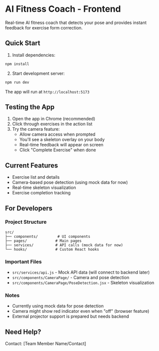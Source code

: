 # AI Fitness Coach - Frontend

Real-time AI fitness coach that detects your pose and provides instant feedback for exercise form correction.

## Quick Start

1. Install dependencies:
```bash
npm install
```

2. Start development server:
```bash
npm run dev
```

The app will run at `http://localhost:5173`

## Testing the App

1. Open the app in Chrome (recommended)
2. Click through exercises in the action list
3. Try the camera feature:
   - Allow camera access when prompted
   - You'll see a skeleton overlay on your body
   - Real-time feedback will appear on screen
   - Click "Complete Exercise" when done

## Current Features
- Exercise list and details
- Camera-based pose detection (using mock data for now)
- Real-time skeleton visualization
- Exercise completion tracking

## For Developers

### Project Structure
```
src/
├── components/         # UI components
├── pages/             # Main pages
├── services/          # API calls (mock data for now)
└── hooks/             # Custom React hooks
```

### Important Files
- `src/services/api.js` - Mock API data (will connect to backend later)
- `src/components/CameraPage/` - Camera and pose detection
- `src/components/CameraPage/PoseDetection.jsx` - Skeleton visualization

### Notes
- Currently using mock data for pose detection
- Camera might show red indicator even when "off" (browser feature)
- External projector support is prepared but needs backend

## Need Help?
Contact: [Team Member Name/Contact]
